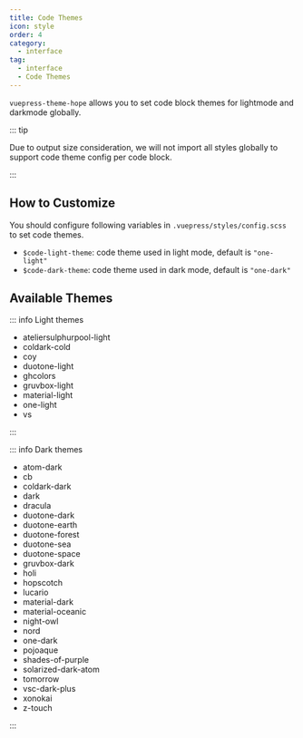 ```yaml
---
title: Code Themes
icon: style
order: 4
category:
  - interface
tag:
  - interface
  - Code Themes
---
```


`vuepress-theme-hope` allows you to set code block themes for lightmode and darkmode globally.

<!-- more -->

::: tip

Due to output size consideration, we will not import all styles globally to support code theme config per code block.

:::

## How to Customize

You should configure following variables in `.vuepress/styles/config.scss` to set code themes.

- `$code-light-theme`: code theme used in light mode, default is `"one-light"`
- `$code-dark-theme`: code theme used in dark mode, default is `"one-dark"`

## Available Themes

::: info Light themes

- ateliersulphurpool-light
- coldark-cold
- coy
- duotone-light
- ghcolors
- gruvbox-light
- material-light
- one-light
- vs

:::

::: info Dark themes

- atom-dark
- cb
- coldark-dark
- dark
- dracula
- duotone-dark
- duotone-earth
- duotone-forest
- duotone-sea
- duotone-space
- gruvbox-dark
- holi
- hopscotch
- lucario
- material-dark
- material-oceanic
- night-owl
- nord
- one-dark
- pojoaque
- shades-of-purple
- solarized-dark-atom
- tomorrow
- vsc-dark-plus
- xonokai
- z-touch

:::
